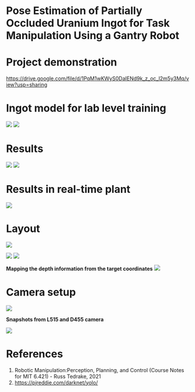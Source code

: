 # Pose Estimation of Partially Occluded Uranium Ingot for Task Manipulation Using a Gantry Robot 

# Project demonstration
https://drive.google.com/file/d/1PqM1wKWyS0DaIENd9k_z_oc_l2m5y3Mq/view?usp=sharing



# Ingot model for lab level training     
![](https://github.com/Mowbray-R-V/Gantry_control-pose_estimation/blob/main/ingot.PNG)
![](https://github.com/Mowbray-R-V/Gantry_control-pose_estimation/blob/main/classes.PNG)

# Results
![](https://github.com/Mowbray-R-V/Gantry_control-pose_estimation/blob/main/ingot_result.PNG)
![](https://github.com/Mowbray-R-V/Gantry_control-pose_estimation/blob/main/dummy-test.PNG)

# Results in real-time plant
![](https://github.com/Mowbray-R-V/Gantry_control-pose_estimation/blob/main/real-time.png)

# Layout
![](https://github.com/Mowbray-R-V/Gantry_control-pose_estimation/blob/main/block-diagram.PNG)

![](https://github.com/Mowbray-R-V/Gantry_control-pose_estimation/blob/main/layout.PNG)
![](https://github.com/Mowbray-R-V/Gantry_control-pose_estimation/blob/main/layout-2.PNG)




**Mapping the depth information from the target coordinates**
![](https://github.com/Mowbray-R-V/Gantry_control-pose_estimation/blob/main/mapping-depth-information-from-the-target-coordinates.PNG)




# Camera setup
![](https://github.com/Mowbray-R-V/Gantry_control-pose_estimation/blob/main/camera.PNG)

**Snapshots from L515 and D455 camera**

![](https://github.com/Mowbray-R-V/Gantry_control-pose_estimation/blob/main/Snap-shots-from-L515-and-D455.PNG)
    


<!-- # Faster RCCN

results

# Fast RCCN
results

# YOLOV3
results -->



# References
1. Robotic Manipulation:Perception, Planning, and Control (Course Notes for MIT 6.421) - Russ Tedrake, 2021
2. https://pjreddie.com/darknet/yolo/


